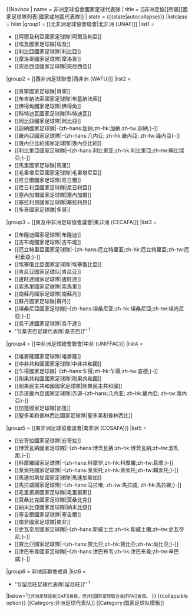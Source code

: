 {{Navbox
| name  = 非洲足球協會國家足球代表隊
| title = [[非洲足協]]所屬[[國家足球隊列表|國家或地區代表隊]]
| state = {{{state|autocollapse}}}
|listclass = hlist
|group1 = [[北非洲足球協會聯會|北非洲 (UNAF)]]
|list1 =
* [[阿爾及利亞國家足球隊|阿爾及利亞]]
* [[埃及國家足球隊|埃及]]
* [[利比亞國家足球隊|利比亞]]
* [[摩洛哥國家足球隊|摩洛哥]]
* [[突尼西亞國家足球隊|突尼西亞]]

|group2 = [[西非洲足球聯會|西非洲 (WAFU)]]
|list2 =
* [[貝寧國家足球隊|貝寧]]
* [[布吉納法索國家足球隊|布基納法索]]
* [[佛得角國家足球隊|佛得角]]
* [[科特迪瓦國家足球隊|科特迪瓦]]
* [[岡比亞國家足球隊|岡比亞]]
* [[迦納國家足球隊|-{zh-hans:加纳;zh-hk:加納;zh-tw:迦納;}-]]
* [[畿內亞國家足球隊|-{zh-hans:几内亚; zh-hk:畿內亞; zh-tw:幾內亞}-]]
* [[幾內亞比紹國家足球隊|幾內亞比紹]]
* [[利比里亞國家足球隊|-{zh-hans:利比里亚;zh-hk:利比里亞;zh-tw:賴比瑞亞;}-]]
* [[馬里國家足球隊|馬里]]
* [[毛里塔尼亞國家足球隊|毛里塔尼亞]]
* [[尼日爾國家足球隊|尼日爾]]
* [[尼日利亞國家足球隊|尼日利亞]]
* [[塞內加爾國家足球隊|塞內加爾]]
* [[塞拉利昂國家足球隊|塞拉利昂]]
* [[多哥國家足球隊|多哥]]

|group3 = [[東及中非洲足球協會議會|東非洲 (CECAFA)]]
|list3 =
* [[布隆迪國家足球隊|布隆迪]]
* [[吉布堤國家足球隊|吉布堤]]
* [[厄立特里亞國家足球隊|-{zh-hans:厄立特里亚;zh-hk:厄立特里亞;zh-tw:厄利垂亞;}-]]
* [[埃塞俄比亞國家足球隊|埃塞俄比亞]]
* [[肯尼亚国家足球队|肯尼亚]]
* [[盧旺達國家足球隊|盧旺達]]
* [[索馬里國家足球隊|索馬里]]
* [[南蘇丹國家足球隊|南蘇丹]]
* [[蘇丹國家足球隊|蘇丹]]
* [[坦桑尼亞國家足球隊|-{zh-hans:坦桑尼亚;zh-hk:坦桑尼亞;zh-tw:坦尚尼亞;}-]]
* [[烏干達國家足球隊|烏干達]]
* ''[[桑吉巴足球代表隊|桑吉巴]]'' <sup>1</sup>

|group4 = [[中非洲足球總會聯會|中非 (UNIFFAC)]]
|list4 =
* [[喀麥隆國家足球隊|喀麥隆]]
* [[中非共和國國家足球隊|中非共和國]]
* [[乍得國家足球隊|-{zh-hans:乍得;zh-hk:乍得;zh-tw:查德;}-]]
* [[剛果共和國國家足球隊|剛果共和國]]
* [[剛果民主共和國國家足球隊|剛果民主共和國]]
* [[赤道畿內亞國家足球隊|赤道-{zh-hans:几内亚; zh-hk:畿內亞; zh-tw:幾內亞}-]]
* [[加蓬國家足球隊|加蓬]]
* [[聖多美和普林西比國家足球隊|聖多美和普林西比]]

|group5 = [[南非洲足球協會議會|南非洲 (COSAFA)]]
|list5 =
* [[安哥拉國家足球隊|安哥拉]]
* [[博茨瓦納國家足球隊|-{zh-hans:博茨瓦纳;zh-hk:博茨瓦納;zh-tw:波札那;}-]]
* [[科摩羅國家足球隊|-{zh-hans:科摩罗;zh-hk:科摩羅;zh-tw:葛摩;}-]]
* [[萊索托國家足球隊|-{zh-hans:莱索托;zh-hk:萊索托;zh-tw:賴索托;}-]]
* [[馬達加斯加國家足球隊|馬達加斯加]]
* [[馬拉威國家足球隊|-{zh-hans:马拉维; zh-tw:馬拉威; zh-hk:馬拉維;}-]]
* [[毛里裘斯國家足球隊|毛里裘斯]]
* [[莫桑比克國家足球隊|莫桑比克]]
* [[納米比亞國家足球隊|納米比亞]]
* [[塞舌爾國家足球隊|塞舌爾]]
* [[南非國家足球隊|南非]]
* [[史瓦帝尼國家足球隊|-{zh-hans:斯威士兰;zh-hk:斯威士蘭;zh-tw:史瓦帝尼;}-]]
* [[贊比亞國家足球隊|-{zh-hans:赞比亚;zh-hk:贊比亞;zh-tw:尚比亞;}-]]
* [[津巴布韋國家足球隊|-{zh-hans:津巴布韦;zh-hk:津巴布韋;zh-tw:辛巴威;}-]]

|group6 = 非地區聯會成員
|list6 =
* ''[[留尼旺足球代表隊|留尼旺]]'' <sup>1</sup>

|below=<small><sup>1</sup>[[非洲足球協會|CAF]]會員，但非[[国际足球联合会|FIFA]]會員。</small>
}}<noinclude>
{{collapsible option}}
[[Category:非洲足球代表队]]
[[Category:国家足球队模板]]

</noinclude>